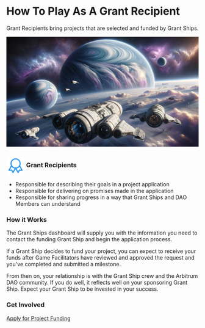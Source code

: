 # How To Play As A Grant Recipient

Grant Recipients bring projects that are selected and funded by Grant Ships.

![](/public/grant_recipient.webp)

<h3><img src="/public/project_icon.svg" style="display: inline; vertical-align: middle;" alt="Grant Ship Icon" /> Grant Recipients</h3>

- Responsible for describing their goals in a project application
- Responsible for delivering on promises made in the application
- Responsible for sharing progress in a way that Grant Ships and DAO Members can understand

### How it Works

The Grant Ships dashboard will supply you with the information you need to contact the funding Grant Ship and begin the application process.

If a Grant Ship decides to fund your project, you can expect to receive your funds after Game Facilitators have reviewed and approved the request and you've completed and submitted a milestone.

From then on, your relationship is with the Grant Ship crew and the Arbitrum DAO community. If you do well, it reflects well on your sponsoring Grant Ship. Expect your Grant Ship to be invested in your success.

### Get Involved

[Apply for Project Funding](https://app.grantships.fun/)
